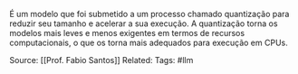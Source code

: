 
É um modelo que foi submetido a um processo chamado quantização para reduzir seu tamanho e acelerar a sua execução.
A quantização torna os modelos mais leves e menos exigentes em termos de recursos computacionais, o que os torna mais adequados para execução em CPUs.





Source: [[Prof. Fabio Santos]]
Related:
Tags: #llm


